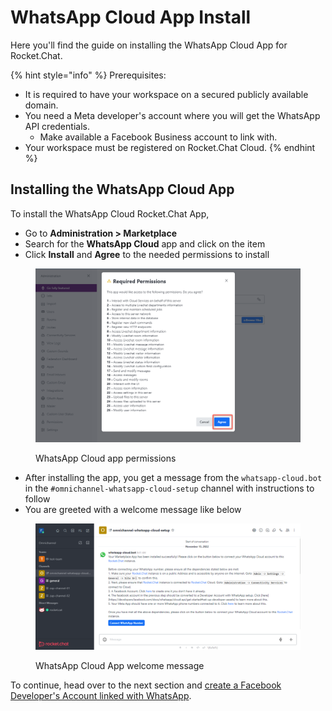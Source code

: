 # WhatsApp Cloud App Install

Here you'll find the guide on installing the WhatsApp Cloud App for Rocket.Chat.

{% hint style="info" %}
Prerequisites:

* It is required to have your workspace on a secured publicly available domain.
* You need a Meta developer's account where you will get the WhatsApp API credentials.
  * Make available a Facebook Business account to link with.
* Your workspace must be registered on Rocket.Chat Cloud.
{% endhint %}

## Installing the WhatsApp Cloud App

To install the WhatsApp Cloud Rocket.Chat App,

* Go to **Administration > Marketplace**
* Search for the **WhatsApp Cloud** app and click on the item
* Click **Install** and **Agree** to the needed permissions to install

<figure><img src="../../../../.gitbook/assets/WhatsApp Cloud app permissions.png" alt=""><figcaption><p>WhatsApp Cloud app permissions</p></figcaption></figure>

* After installing the app, you get a message from the `whatsapp-cloud.bot` in the `#omnichannel-whatsapp-cloud-setup` channel with instructions to follow
* You are greeted with a welcome message like below

<figure><img src="../../../../.gitbook/assets/WhatsApp Cloud App welcome message.png" alt=""><figcaption><p>WhatsApp Cloud App welcome message</p></figcaption></figure>

To continue, head over to the next section and [create a Facebook Developer's Account linked with WhatsApp](facebook-developer-account-with-whatsapp.md).

